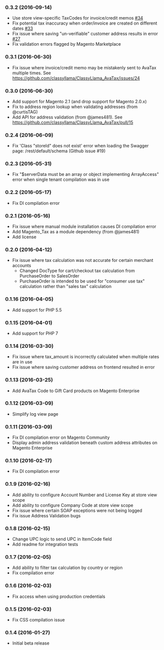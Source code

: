 ### 0.3.2 (2016-09-14)

* Use store view-specific TaxCodes for invoice/credit memos [#34](https://github.com/classyllama/ClassyLlama_AvaTax/issues/34)
* Fix potential tax inaccuracy when order/invoice are created on different dates [#33](https://github.com/classyllama/ClassyLlama_AvaTax/issues/33)
* Fix issue where saving "un-verifiable" customer address results in error [#27](https://github.com/classyllama/ClassyLlama_AvaTax/issues/27) 
* Fix validation errors flagged by Magento Marketplace

### 0.3.1 (2016-06-30)

* Fix issue where invoice/credit memo may be mistakenly sent to AvaTax multiple times. See https://github.com/classyllama/ClassyLlama_AvaTax/issues/24

### 0.3.0 (2016-06-30)

* Add support for Magento 2.1 (and drop support for Magento 2.0.x)
* Fix to address region lookup when validating addresses (from @curtisTAG)
* Add API for address validation (from @james481). See https://github.com/classyllama/ClassyLlama_AvaTax/pull/15

### 0.2.4 (2016-06-09)

* Fix 'Class "storeId" does not exist' error when loading the Swagger page: /rest/default/schema (Github issue #19)

### 0.2.3 (2016-05-31)

* Fix "$serverData must be an array or object implementing ArrayAccess" error when single tenant compilation was in use

### 0.2.2 (2016-05-17)

* Fix DI compilation error

### 0.2.1 (2016-05-16)

* Fix issue where manual module installation causes DI compilation error
* Add Magento_Tax as a module dependency (from @james481)
* Add license

### 0.2.0 (2016-04-12)

* Fix issue where tax calculation was not accurate for certain merchant accounts
    * Changed DocType for cart/checkout tax calculation from PurchaseOrder to SalesOrder
    * PurchaseOrder is intended to be used for "consumer use tax" calculation rather than "sales tax" calculation

### 0.1.16 (2016-04-05)

* Add support for PHP 5.5

### 0.1.15 (2016-04-01)

* Add support for PHP 7

### 0.1.14 (2016-03-30)

* Fix issue where tax_amount is incorrectly calculated when multiple rates are in use
* Fix issue where saving customer address on frontend resulted in error

### 0.1.13 (2016-03-25)

* Add AvaTax Code to Gift Card products on Magento Enterprise

### 0.1.12 (2016-03-09)

* Simplify log view page

### 0.1.11 (2016-03-09)

* Fix DI compilation error on Magento Community
* Display admin address validation beneath custom address attributes on Magento Enterprise

### 0.1.10 (2016-02-17)

* Fix DI compilation error

### 0.1.9 (2016-02-16)

* Add ability to configure Account Number and License Key at store view scope
* Add ability to configure Company Code at store view scope
* Fix issue where certain SOAP exceptions were not being logged
* Fix issue Address Validation bugs

### 0.1.8 (2016-02-15)

* Change UPC logic to send UPC in ItemCode field
* Add readme for integration tests

### 0.1.7 (2016-02-05)

* Add ability to filter tax calculation by country or region
* Fix compilation error

### 0.1.6 (2016-02-03)

* Fix access when using production credentials

### 0.1.5 (2016-02-03)

* Fix CSS compilation issue

### 0.1.4 (2016-01-27)

* Initial beta release
